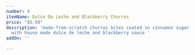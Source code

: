 ```yaml
---
number: 9
itemName: Dulce De Leche and Blackberry Churros
price: "$5.50"
description: 'made-from-scratch churros bites coated in cinnamon sugar and topped
  with house made dulce de leche and blackberry sauce '
addOn: ''

---
```

